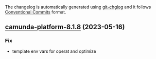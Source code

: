 The changelog is automatically generated using [git-chglog](https://github.com/git-chglog/git-chglog)
and it follows [Conventional Commits](https://www.conventionalcommits.org/en/v1.0.0/) format.


<a name="camunda-platform-8.1.8"></a>
## [camunda-platform-8.1.8](https://github.com/camunda/camunda-platform-helm/compare/camunda-platform-8.1.7...camunda-platform-8.1.8) (2023-05-16)

### Fix

* template env vars for operat and optimize


